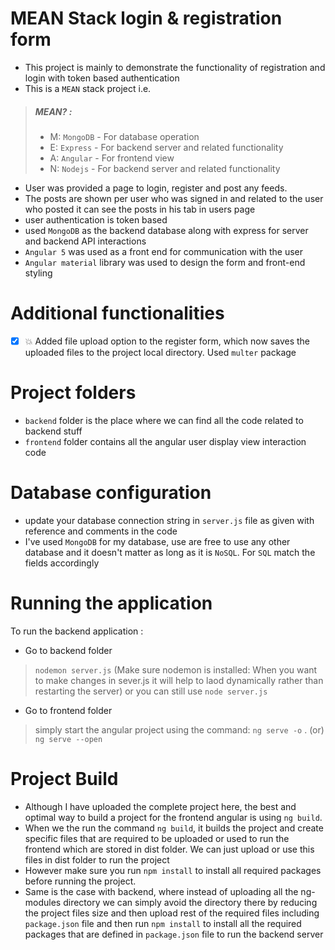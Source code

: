 # MEAN Stack login & registration form

-   This project is mainly to demonstrate the functionality of registration and login with token based authentication
-   This is a `MEAN` stack project i.e.

> ##### MEAN? :
>
> -   M: `MongoDB` - For database operation
> -   E: `Express` - For backend server and related functionality
> -   A: `Angular` - For frontend view
> -   N: `Nodejs` - For backend server and related functionality

-   User was provided a page to login, register and post any feeds.
-   The posts are shown per user who was signed in and related to the user who posted it can see the posts in his tab in users page
-   user authentication is token based
-   used `MongoDB` as the backend database along with express for server and backend API interactions
-   `Angular 5` was used as a front end for communication with the user
-   `Angular material` library was used to design the form and front-end styling

# Additional functionalities

- [x] :boom:  Added file upload option to the register form, which now saves the uploaded files to the project local directory. Used `multer` package


# Project folders

-   `backend` folder is the place where we can find all the code related to backend stuff
-   `frontend` folder contains all the angular user display view interaction code

# Database configuration

-   update your database connection string in `server.js` file as given with reference and comments in the code
-   I've used `MongoDB` for my database, use are free to use any other database and it doesn't matter as long as it is `NoSQL`. For `SQL` match the fields accordingly

# Running the application 
To run the backend application :

- Go to backend folder
> `nodemon server.js`
> (Make sure nodemon is installed: When you want to make changes in sever.js it will help to laod dynamically rather than  
> restarting the server) or you can still use 
> `node server.js`
      
- Go to frontend folder
> simply start the angular project using the command: 
> `ng serve -o` . (or) `ng serve --open`

# Project Build

- Although I have uploaded the complete project here, the best and optimal way to build a project for the frontend angular is using `ng build`.
- When we the run the command `ng build`, it builds the project and create specific files that are required to be uploaded or used to run the frontend which are stored in dist folder. We can just upload or use this files in dist folder to run the project
- However make sure you run `npm install` to install all required packages before running the project.
- Same is the case with backend, where instead of uploading all the ng-modules directory we can simply avoid the directory there by reducing the project files size and then upload rest of the required files including `package.json` file and then run `npm install` to install all the required packages that are defined in `package.json` file to run the backend server
